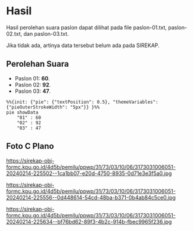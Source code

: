 # Hasil

Hasil perolehan suara paslon dapat dilihat pada file paslon-01.txt, paslon-02.txt, dan paslon-03.txt.

Jika tidak ada, artinya data tersebut belum ada pada SIREKAP.

## Perolehan Suara

 * Paslon 01: **60**.
 * Paslon 02: **92**.
 * Paslon 03: **47**.

```mermaid
%%{init: {"pie": {"textPosition": 0.5}, "themeVariables": {"pieOuterStrokeWidth": "5px"}} }%%
pie showData
    "01" : 60
    "02" : 92
    "03" : 47
```
## Foto C Plano

https://sirekap-obj-formc.kpu.go.id/4d5b/pemilu/ppwp/31/73/03/10/06/3173031006051-20240214-225502--1ca1bb07-e20d-4750-8935-0d71e3e3f5a0.jpg

https://sirekap-obj-formc.kpu.go.id/4d5b/pemilu/ppwp/31/73/03/10/06/3173031006051-20240214-225556--0d448614-54cd-48ba-b371-0b4ab84c5ce0.jpg

https://sirekap-obj-formc.kpu.go.id/4d5b/pemilu/ppwp/31/73/03/10/06/3173031006051-20240214-225634--bf76bd62-89f3-4b2c-914b-fbec9965f236.jpg
